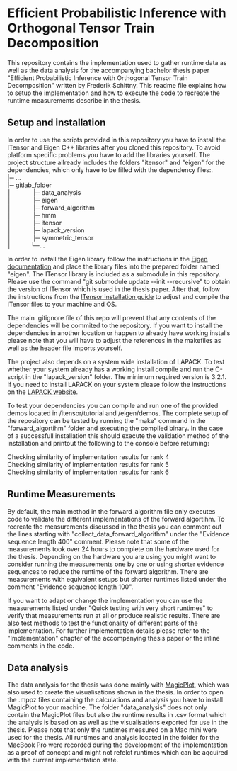 

# Efficient Probabilistic Inference with Orthogonal Tensor Train Decomposition
This repository contains the implementation used to gather runtime data as well as the data analysis for the accompanying bachelor thesis paper "Efficient Probabilistic Inference with Orthogonal Tensor Train Decomposition" written by Frederik Schittny. This readme file explains how to setup the implementation and how to execute the code to recreate the runtime measurements describe in the thesis.

## Setup and installation
In order to use the scripts provided in this repository you have to install the ITensor and Eigen C++ libraries after you cloned this repository. To avoid platform specific problems you have to add the libraries yourself. The project structure allready includes the folders "itensor" and "eigen" for the dependencies, which only have to be filled with the dependency files:.  
    |─ ...  
    |─ gitlab_folder  
    │ &emsp;&emsp;&emsp;  |─ data_analysis   
    │ &emsp;&emsp;&emsp;  |─ eigen   
    │ &emsp;&emsp;&emsp;  |─ forward_algorithm  
    │ &emsp;&emsp;&emsp;  |─ hmm      
    │ &emsp;&emsp;&emsp;  |─ itensor   
    │ &emsp;&emsp;&emsp;  |─ lapack_version  
    │ &emsp;&emsp;&emsp;  |─ symmetric_tensor      
    │ &emsp;&emsp;&nbsp;&nbsp; └─...   

In order to install the Eigen library follow the instructions in the [Eigen documentation](https://eigen.tuxfamily.org/dox/GettingStarted.html) and place the library files into the prepared folder named "eigen". The ITensor library is included as a submodule in this repository. Please use the command "git submodule update --init --recursive" to obtain the version of ITensor which is used in the thesis paper. After that, follow the instructions from the [ITensor installation guide](https://itensor.org/docs.cgi?vers=cppv3&page=install) to adjust and compile the ITensor files to your machine and OS.

The main .gitignore file of this repo will prevent that any contents of the dependencies will be commited to the repository. If you want to install the dependencies in another location or happen to already have working installs please note that you will have to adjust the references in the makefiles as well as the header file imports yourself.

The project also depends on a system wide installation of LAPACK. To test whether your system already has a working install compile and run the C-script in the "lapack_version" folder. The minimum required version is 3.2.1. If you need to install LAPACK on your system please follow the instructions on the [LAPACK website](https://netlib.org/lapack/).

To test your dependencies you can compile and run one of the provided demos located in /itensor/tutorial and /eigen/demos. The complete setup of the repository can be tested by running the "make" command in the "forward_algortihm" folder and executing the compiled binary. In the case of a successfull installation this should execute the validation method of the installation and printout the following to the console before returning:

Checking similarity of implementation results for rank 4  
Checking similarity of implementation results for rank 5  
Checking similarity of implementation results for rank 6  

## Runtime Measurements
By default, the main method in the forward_algorithm file only executes code to validate the different implementations of the forward algortihm. To recreate the measurements discussed in the thesis you can comment out the lines starting with "collect&#95;data&#95;forward&#95;algorithm" under the "Evidence sequence length 400" comment. Please note that some of the measurements took over 24 hours to complete on the hardware used for the thesis. Depending on the hardware you are using you might want to consider running the measurements one by one or using shorter evidence sequences to reduce the runtime of the forward algorithm. There are measurements with equivalent setups but shorter runtimes listed under the comment "Evidence sequence length 100". 

If you want to adapt or change the implementation you can use the measurements listed under "Quick testing with very short runtimes" to verify that measurements run at all or produce realistic results. There are also test methods to test the functionality of different parts of the implementation. For further implementation details please refer to the "Implementation" chapter of the accompanying thesis paper or the inline comments in the code. 

## Data analysis
The data analysis for the thesis was done mainly with [MagicPlot](https://magicplot.com/), which was also used to create the visualisations shown in the thesis. In order to open the .mppz files containing the calculations and analysis you have to install MagicPlot to your machine. The folder "data_analysis" does not only contain the MagicPlot files but also the runtime results in .csv format which the analysis is based on as well as the visualisations exported for use in the thesis. Please note that only the runtimes measured on a Mac mini were used for the thesis. All runtimes and analysis located in the folder for the MacBook Pro were recorded during the development of the implementation as a proof of concept and might not refelct runtimes which can be aqcuired with the current implementation state.